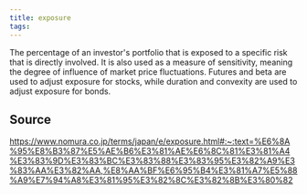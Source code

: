 ```yaml
---
title: exposure
tags: 
---
```


The percentage of an investor's portfolio that is exposed to a specific risk that is directly involved. It is also used as a measure of sensitivity, meaning the degree of influence of market price fluctuations. Futures and beta are used to adjust exposure for stocks, while duration and convexity are used to adjust exposure for bonds.

## Source
https://www.nomura.co.jp/terms/japan/e/exposure.html#:~:text=%E6%8A%95%E8%B3%87%E5%AE%B6%E3%81%AE%E6%8C%81%E3%81%A4%E3%83%9D%E3%83%BC%E3%83%88%E3%83%95%E3%82%A9%E3%83%AA%E3%82%AA,%E8%AA%BF%E6%95%B4%E3%81%A7%E5%88%A9%E7%94%A8%E3%81%95%E3%82%8C%E3%82%8B%E3%80%82